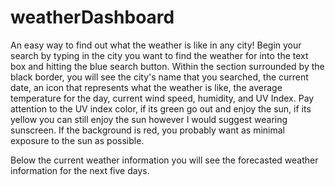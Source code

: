 # weatherDashboard
An easy way to find out what the weather is like in any city! Begin your search by typing in the city you want to find the weather for into the text box and hitting the blue search button. Within the section surrounded by the black border, you will see the city's name that you searched, the current date, an icon that represents what the weather is like, the average temperature for the day, current wind speed, humidity, and UV Index. Pay attention to the UV index color, if its green go out and enjoy the sun, if its yellow you can still enjoy the sun however I would suggest wearing sunscreen.  If the background is red, you probably want as minimal exposure to the sun as possible.

Below the current weather information you will see the forecasted weather information for the next five days.  
